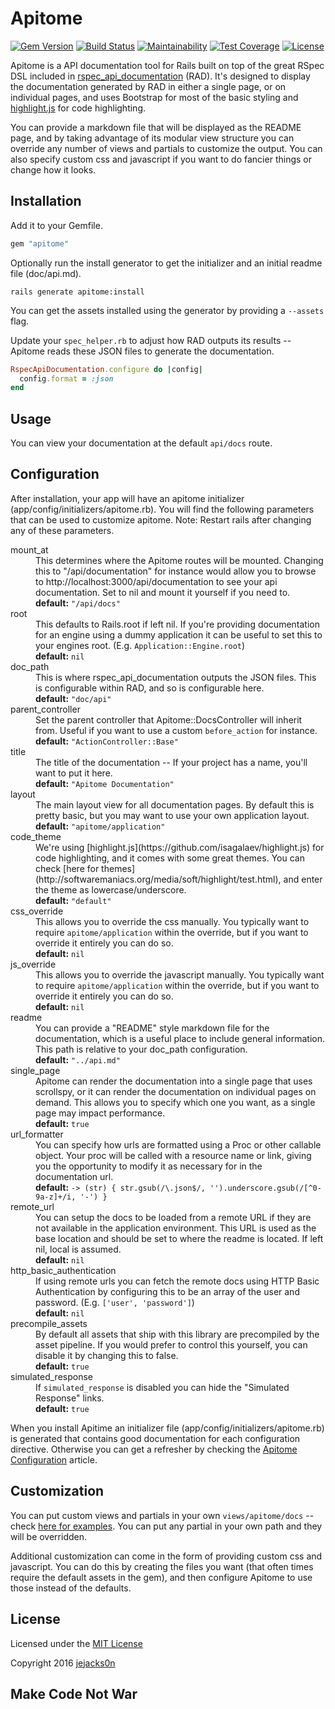 Apitome
=======

[![Gem Version](https://img.shields.io/gem/v/apitome.svg)](https://rubygems.org/gems/apitome)
[![Build Status](https://img.shields.io/travis/jejacks0n/apitome.svg)](https://travis-ci.org/jejacks0n/apitome)
[![Maintainability](https://api.codeclimate.com/v1/badges/eb8dd1c22f1da11b6c02/maintainability)](https://codeclimate.com/github/jejacks0n/apitome/maintainability)
[![Test Coverage](https://api.codeclimate.com/v1/badges/eb8dd1c22f1da11b6c02/test_coverage)](https://codeclimate.com/github/jejacks0n/apitome/test_coverage)
[![License](http://img.shields.io/badge/license-MIT-brightgreen.svg)](http://opensource.org/licenses/MIT)

Apitome is a API documentation tool for Rails built on top of the great RSpec DSL included in
[rspec_api_documentation](https://github.com/zipmark/rspec_api_documentation) (RAD). It's designed to display the
documentation generated by RAD in either a single page, or on individual pages, and uses Bootstrap for most of the basic
styling and [highlight.js](https://github.com/isagalaev/highlight.js) for code highlighting.

You can provide a markdown file that will be displayed as the README page, and by taking advantage of its modular view
structure you can override any number of views and partials to customize the output. You can also specify custom css and
javascript if you want to do fancier things or change how it looks.

## Installation
Add it to your Gemfile.

```ruby
gem "apitome"
```

Optionally run the install generator to get the initializer and an initial readme file (doc/api.md).

```
rails generate apitome:install
```

You can get the assets installed using the generator by providing a `--assets` flag.

Update your `spec_helper.rb` to adjust how RAD outputs its results -- Apitome reads these JSON files to generate the
documentation.

```ruby
RspecApiDocumentation.configure do |config|
  config.format = :json
end
```

## Usage
You can view your documentation at the default `api/docs` route.

## Configuration
After installation, your app will have an apitome initializer (app/config/initializers/apitome.rb). You will find the
following parameters that can be used to customize apitome. Note: Restart rails after changing any of these parameters.

<dl>
<dt> mount_at </dt><dd>
  This determines where the Apitome routes will be mounted. Changing this to "/api/documentation" for instance would
  allow you to browse to http://localhost:3000/api/documentation to see your api documentation. Set to nil and mount
  it yourself if you need to.
  <br/>
  <b>default:</b> <code>"/api/docs"</code>
</dd>

<dt> root </dt><dd>
  This defaults to Rails.root if left nil. If you're providing documentation for an engine using a dummy application
  it can be useful to set this to your engines root. (E.g. <code>Application::Engine.root</code>)
  <br/>
  <b>default:</b> <code>nil</code>
</dd>

<dt> doc_path </dt><dd>
  This is where rspec_api_documentation outputs the JSON files. This is configurable within RAD, and so is
  configurable here.
  <br/>
  <b>default:</b> <code>"doc/api"</code>
</dd>

<dt> parent_controller </dt><dd>
  Set the parent controller that Apitome::DocsController will inherit from. Useful if you want to use a custom
  <code>before_action</code> for instance.
  <br/>
  <b>default:</b> <code>"ActionController::Base"</code>
</dd>

<dt> title </dt><dd>
  The title of the documentation -- If your project has a name, you'll want to put it here.
  <br/>
  <b>default:</b> <code>"Apitome Documentation"</code>
</dd>

<dt> layout </dt><dd>
  The main layout view for all documentation pages. By default this is pretty basic, but you may want to use your own
  application layout.
  <br/>
  <b>default:</b> <code>"apitome/application"</code>
</dd>

<dt> code_theme </dt><dd>
  We're using [highlight.js](https://github.com/isagalaev/highlight.js) for code highlighting, and it comes with some
  great themes. You can check [here for themes](http://softwaremaniacs.org/media/soft/highlight/test.html), and enter
  the theme as lowercase/underscore.
  <br/>
  <b>default:</b> <code>"default"</code>
</dd>

<dt> css_override </dt><dd>
  This allows you to override the css manually. You typically want to require <code>apitome/application</code> within the
  override, but if you want to override it entirely you can do so.
  <br/>
  <b>default:</b> <code>nil</code>
</dd>

<dt> js_override </dt><dd>
  This allows you to override the javascript manually. You typically want to require <code>apitome/application</code> within the
  override, but if you want to override it entirely you can do so.
  <br/>
  <b>default:</b> <code>nil</code>
</dd>

<dt> readme </dt><dd>
  You can provide a "README" style markdown file for the documentation, which is a useful place to include general
  information. This path is relative to your doc_path configuration.
  <br/>
  <b>default:</b> <code>"../api.md"</code>
</dd>

<dt> single_page </dt><dd>
  Apitome can render the documentation into a single page that uses scrollspy, or it can render the documentation on
  individual pages on demand. This allows you to specify which one you want, as a single page may impact performance.
  <br/>
  <b>default:</b> <code>true</code>
</dd>

<dt> url_formatter </dt><dd>
  You can specify how urls are formatted using a Proc or other callable object.  Your proc will be called with a
  resource name or link, giving you the opportunity to modify it as necessary for in the documentation url.
  <br/>
  <b>default:</b> <code>-> (str) { str.gsub(/\.json$/, '').underscore.gsub(/[^0-9a-z]+/i, '-') }</code>
</dd>

<dt> remote_url </dt><dd>
  You can setup the docs to be loaded from a remote URL if they are not available in the application environment. This
  URL is used as the base location and should be set to where the readme is located. If left nil, local is assumed.
  <br/>
  <b>default:</b> <code>nil</code>
</dd>

<dt> http_basic_authentication </dt><dd>
  If using remote urls you can fetch the remote docs using HTTP Basic Authentication by configuring this to be an
  array of the user and password. (E.g. <code>['user', 'password']</code>)
  <br/>
  <b>default:</b> <code>nil</code>
</dd>

<dt> precompile_assets </dt><dd>
  By default all assets that ship with this library are precompiled by the asset pipeline. If you would prefer to
  control this yourself, you can disable it by changing this to false.
  <br/>
  <b>default:</b> <code>true</code>
</dd>

<dt> simulated_response </dt><dd>
  If <code>simulated_response</code> is disabled you can hide the "Simulated Response" links.
  <br>
  <b>default:</b> <code>true</code>
</dd>

When you install Apitime an initializer file (app/config/initializers/apitome.rb) is generated that contains good
documentation for each configuration directive. Otherwise you can get a refresher by checking the
[Apitome Configuration](https://github.com/modeset/apitome/wiki/Apitome-Configuration) article.

## Customization
You can put custom views and partials in your own `views/apitome/docs` -- check
[here for examples](tree/master/app/views/apitome/docs). You can put any partial in your own path and they will be
overridden.

Additional customization can come in the form of providing custom css and javascript. You can do this by creating the
files you want (that often times require the default assets in the gem), and then configure Apitome to use those instead
of the defaults.

## License
Licensed under the [MIT License](http://creativecommons.org/licenses/MIT/)

Copyright 2016 [jejacks0n](https://github.com/jejacks0n)

## Make Code Not War
